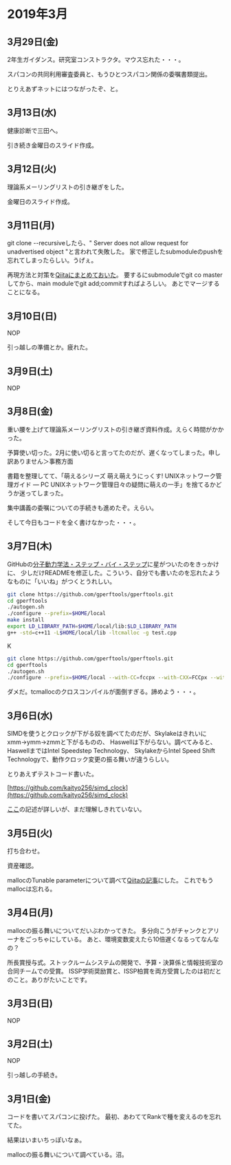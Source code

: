 # 2019年3月

## 3月29日(金)

2年生ガイダンス。研究室コンストラクタ。マウス忘れた・・・。

スパコンの共同利用審査委員と、もうひとつスパコン関係の委嘱書類提出。

とりえあずネットにはつながったぞ、と。

## 3月13日(水)

健康診断で三田へ。

引き続き金曜日のスライド作成。

## 3月12日(火)

理論系メーリングリストの引き継ぎをした。

金曜日のスライド作成。

## 3月11日(月)

git clone --recursiveしたら、" Server does not allow request for unadvertised object "と言われて失敗した。
家で修正したsubmoduleのpushを忘れてしまったらしい。うげぇ。

再現方法と対策を[Qiitaにまとめておいた](https://qiita.com/kaityo256/items/c269b8f2cc47b4799e9f)。
要するにsubmoduleでgit co masterしてから、main moduleでgit add;commitすればよろしい。
あとでマージすることになる。

## 3月10日(日)

NOP

引っ越しの準備とか。疲れた。

## 3月9日(土)

NOP

## 3月8日(金)

重い腰を上げて理論系メーリングリストの引き継ぎ資料作成。えらく時間がかかった。

予算使い切った。2月に使い切ると言ってたのだが、遅くなってしまった。申し訳ありません＞事務方面

書籍を整理してて、「萌えるシリーズ 萌え萌えうにっくす! UNIXネットワーク管理ガイド — PC UNIXネットワーク管理日々の疑問に萌えの一手」を捨てるかどうか迷ってしまった。

集中講義の委嘱についての手続きも進めたぞ。えらい。

そして今日もコードを全く書けなかった・・・。

## 3月7日(木)

GitHubの[分子動力学法・ステップ・バイ・ステップ](https://github.com/kaityo256/mdstep)に星がついたのをきっかけに、
少しだけREADMEを修正した。こういう、自分でも書いたのを忘れたようなものに「いいね」がつくとうれしい。

```sh
git clone https://github.com/gperftools/gperftools.git
cd gperftools
./autogen.sh
./configure --prefix=$HOME/local
make install
export LD_LIBRARY_PATH=$HOME/local/lib:$LD_LIBRARY_PATH
g++ -std=c++11 -L$HOME/local/lib -ltcmalloc -g test.cpp
```

K

```sh
git clone https://github.com/gperftools/gperftools.git
cd gperftools
./autogen.sh
./configure --prefix=$HOME/local --with-CC=fccpx --with-CXX=FCCpx --with-CFLAGS=-Xg --with-CPPFLAGS=-Xg
```

ダメだ。tcmallocのクロスコンパイルが面倒すぎる。諦めよう・・・。

## 3月6日(水)

SIMDを使うとクロックが下がる奴を調べてたのだが、Skylakeはきれいにxmm→ymm→zmmと下がるものの、
Haswellは下がらない。調べてみると、HaswellまではIntel Speedstep Technology、
SkylakeからIntel Speed Shift Technologyで、動作クロック変更の振る舞いが違うらしい。

とりあえずテストコード書いた。

[https://github.com/kaityo256/simd_clock](https://github.com/kaityo256/simd_clock)

[ここ](https://en.wikichip.org/wiki/intel/frequency_behavior)の記述が詳しいが、まだ理解しきれていない。

## 3月5日(火)

打ち合わせ。

資産確認。

mallocのTunable parameterについて調べて[Qiitaの記事](https://qiita.com/kaityo256/items/fc9a27d0df1371246951)にした。
これでもうmallocは忘れる。

## 3月4日(月)

mallocの振る舞いについてだいぶわかってきた。
多分向こうがチャンクとアリーナをごっちゃにしている。
あと、環境変数変えたら10倍遅くなるってなんなの？

所長賞授与式。ストックルームシステムの開発で、予算・決算係と情報技術室の合同チームでの受賞。
ISSP学術奨励賞と、ISSP柏賞を両方受賞したのは初だとのこと。ありがたいことです。

## 3月3日(日)

NOP

## 3月2日(土)

NOP

引っ越しの手続き。

## 3月1日(金)

コードを書いてスパコンに投げた。
最初、あわててRankで種を変えるのを忘れてた。

結果はいまいちっぽいなぁ。

mallocの振る舞いについて調べている。沼。